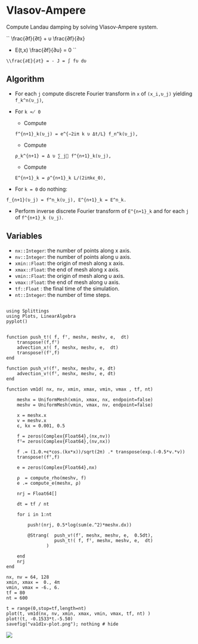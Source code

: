 # Vlasov-Ampere

Compute Landau damping by solving Vlasov-Ampere system.

 ``
 \\frac{∂f}{∂t} + υ \\frac{∂f}{∂x}
 - E(t,x) \\frac{∂f}{∂υ} = 0
 ``

 ``
 \\frac{∂E}{∂t} = - J = ∫ fυ dυ
 ``

## Algorithm

 - For each ``j`` compute discrete Fourier transform in ``x`` of
   ``(x_i,υ_j)`` yielding ``f_k^n(υ_j)``,
 - For `` k ≂̸ 0 ``

     - Compute

     `` f^{n+1}_k(υ_j) = e^{−2iπ k υ Δt/L} f_n^k(υ_j), ``

     - Compute

     `` ρ_k^{n+1} = Δ υ ∑_j􏰄 f^{n+1}_k(υ_j), ``

     - Compute

     `` E^{n+1}_k = ρ^{n+1}_k L/(2iπkϵ_0), ``

 - For ``k = 0`` do nothing:

 `` f_{n+1}(υ_j) = f^n_k(υ_j), E^{n+1}_k = E^n_k. ``

 - Perform inverse discrete Fourier transform of ``E^{n+1}_k`` and for each
   ``j`` of ``f^{n+1}_k (υ_j)``.

## Variables

- `nx::Integer`: the number of points along x axis.
- `nv::Integer`: the number of points along ⁠υ axis.
- `xmin::Float`: the origin of mesh along x axis.
- `xmax::Float`: the end of mesh along x axis.
- `vmin::Float`: the origin of mesh along υ axis.
- `vmax::Float`: the end of mesh along υ axis.
- `tf::Float`  : the final time of the simulation.
- `nt::Integer`: the number of time steps.

```@example 

using Splittings
using Plots, LinearAlgebra
pyplot()


function push_t!( f, fᵀ, meshx, meshv, e,  dt)
    transpose!(f,fᵀ)
    advection_x!( f, meshx, meshv, e,  dt)
    transpose!(fᵀ,f)
end

function push_v!(fᵀ, meshx, meshv, e, dt)
    advection_v!(fᵀ, meshx, meshv, e, dt)
end

function vm1d( nx, nv, xmin, xmax, vmin, vmax , tf, nt)

    meshx = UniformMesh(xmin, xmax, nx, endpoint=false)
    meshv = UniformMesh(vmin, vmax, nv, endpoint=false)

    x = meshx.x
    v = meshv.x
    ϵ, kx = 0.001, 0.5

    f = zeros(Complex{Float64},(nx,nv))
    fᵀ= zeros(Complex{Float64},(nv,nx))

    f .= (1.0.+ϵ*cos.(kx*x))/sqrt(2π) .* transpose(exp.(-0.5*v.*v))
    transpose!(fᵀ,f)

    e = zeros(Complex{Float64},nx)

    ρ  = compute_rho(meshv, f)
    e .= compute_e(meshx, ρ)

    nrj = Float64[]

    dt = tf / nt

    for i in 1:nt

        push!(nrj, 0.5*log(sum(e.^2)*meshx.dx))

        @Strang(  push_v!(fᵀ, meshx, meshv, e,  0.5dt),
                  push_t!( f, fᵀ, meshx, meshv, e,  dt)
               )
                  
    end
    nrj
end

nx, nv = 64, 128
xmin, xmax =  0., 4π
vmin, vmax = -6., 6.
tf = 80
nt = 600

t = range(0,stop=tf,length=nt)
plot(t, vm1d(nx, nv, xmin, xmax, vmin, vmax, tf, nt) )
plot!(t, -0.1533*t.-5.50)
savefig("va1d1v-plot.png"); nothing # hide
```

![](va1d1v-plot.png)
